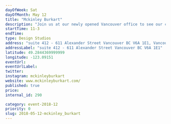 ```yaml
---
dayOfWeek: Sat
dayOfMonth: May 12
title: "Mckinley Burkart"
description: "Join us at our newly opened Vancouver office to see our current work on display and meet the team. Light refreshments will be served."
startTime: 11-3
endTime: 
type: Design Studios
address: "suite 412 - 611 Alexander Street Vancouver BC V6A 1E1, Vancouver, BC, Canada"
addressLabel: "suite 412 - 611 Alexander Street Vancouver BC V6A 1E1"
latitude: 49.2844369999999
longitude: -123.09151
eventUrl: 
eventUrlLabel: 
twitter: 
instagram: mckinleyburkart
website: www.mckinleyburkart.com/
published: true
price: 
internal_id: 290

category: event-2018-12
priority: 0
slug: 2018-05-12-mckinley_burkart
---
```

